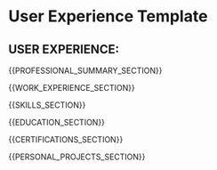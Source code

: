 # User Experience Template

## USER EXPERIENCE:

{{PROFESSIONAL_SUMMARY_SECTION}}

{{WORK_EXPERIENCE_SECTION}}

{{SKILLS_SECTION}}

{{EDUCATION_SECTION}}

{{CERTIFICATIONS_SECTION}}

{{PERSONAL_PROJECTS_SECTION}}
